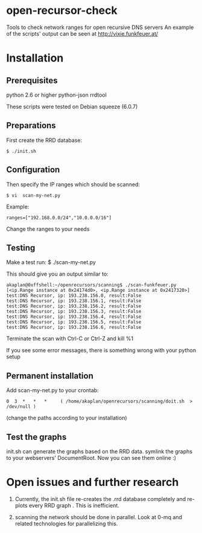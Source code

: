 open-recursor-check
===================

Tools to check network ranges for open recursive DNS servers
An example of the scripts' output can be seen at 
http://vixie.funkfeuer.at/


Installation
============

Prerequisites
-------------

python 2.6 or higher
python-json
rrdtool

These scripts were tested on Debian squeeze (6.0.7)


Preparations
------------

First create the RRD database:

	$ ./init.sh


Configuration 
------------
Then specify the IP ranges which should be scanned:

	$ vi  scan-my-net.py

Example:

	ranges=["192.168.0.0/24","10.0.0.0/16"]

Change the ranges to your needs


Testing 
------------
Make a test run:
  $ ./scan-my-net.py
 
This should give you an output similar to:

	akaplan@0xffshell:~/openrecursors/scanning$ ./scan-funkfeuer.py
	[<ip.Range instance at 0x24174d0>, <ip.Range instance at 0x2417320>]
	test:DNS Recursor, ip: 193.238.156.0, result:False
	test:DNS Recursor, ip: 193.238.156.1, result:False
	test:DNS Recursor, ip: 193.238.156.2, result:False
	test:DNS Recursor, ip: 193.238.156.3, result:False
	test:DNS Recursor, ip: 193.238.156.4, result:False
	test:DNS Recursor, ip: 193.238.156.5, result:False
	test:DNS Recursor, ip: 193.238.156.6, result:False

Terminate the scan with Ctrl-C or Ctrl-Z and kill %1

If you see some error messages, there is something wrong with your python setup


Permanent installation
----------------------
Add scan-my-net.py to your crontab:

	0  3  *   *   *     ( /home/akaplan/openrecursors/scanning/doit.sh  > /dev/null )

(change the paths according to your installation)


Test the graphs
---------------
init.sh can generate the graphs based on the RRD data.
symlink the graphs to your webservers' DocumentRoot. Now you can see them online :)


Open issues and further research
================================

1) Currently, the init.sh file re-creates the .rrd database completely and
   re-plots every RRD graph . This is inefficient.

2) scanning the network should be done in parallel. Look at 0-mq and related 
   technologies for parallelizing this.


